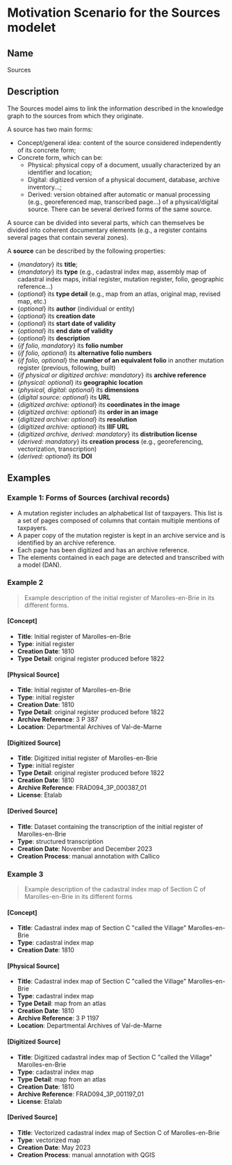 # Motivation Scenario for the Sources modelet

## Name

Sources

## Description

The Sources model aims to link the information described in the knowledge graph to the sources from which they originate.

A source has two main forms:
* Concept/general idea: content of the source considered independently of its concrete form;
* Concrete form, which can be:
    * Physical: physical copy of a document, usually characterized by an identifier and location;
    * Digital: digitized version of a physical document, database, archive inventory...;
    * Derived: version obtained after automatic or manual processing (e.g., georeferenced map, transcribed page...) of a physical/digital source. There can be several derived forms of the same source.

A source can be divided into several parts, which can themselves be divided into coherent documentary elements (e.g., a register contains several pages that contain several zones).

A **source** can be described by the following properties:
* {*mandatory*} its **title**;
* {*mandatory*} its **type** (e.g., cadastral index map, assembly map of cadastral index maps, initial register, mutation register, folio, geographic reference...)
* {*optional*} its **type detail** (e.g., map from an atlas, original map, revised map, etc.)
* {*optional*} its **author** (individual or entity)
* {*optional*} its **creation date**
* {*optional*} its **start date of validity**
* {*optional*} its **end date of validity**
* {*optional*} its **description**
* {*if folio, mandatory*} its **folio number**
* {*if folio, optional*} its **alternative folio numbers**
* {*if folio, optional*} the **number of an equivalent folio** in another mutation register (previous, following, built)
* {*if physical or digitized archive: mandatory*} its **archive reference**
* {*physical: optional*} its **geographic location**
* {*physical, digital: optional*} its **dimensions**
* {*digital source: optional*} its **URL**
* {*digitized archive: optional*} its **coordinates in the image**
* {*digitized archive: optional*} its **order in an image**
* {*digitized archive: optional*} its **resolution**
* {*digitized archive: optional*} its **IIIF URL**
* {*digitized archive, derived: mandatory*} its **distribution license**
* {*derived: mandatory*} its **creation process**
(e.g., georeferencing, vectorization, transcription)
* {*derived: optional*} its **DOI**

## Examples

### Example 1: Forms of Sources (archival records)
- A mutation register includes an alphabetical list of taxpayers. This list is a set of pages composed of columns that contain multiple mentions of taxpayers.
- A paper copy of the mutation register is kept in an archive service and is identified by an archive reference.
- Each page has been digitized and has an archive reference.
- The elements contained in each page are detected and transcribed with a model (DAN).

### Example 2
> Example description of the initial register of Marolles-en-Brie in its different forms.

#### [Concept]

* **Title**: Initial register of Marolles-en-Brie
* **Type**: initial register
* **Creation Date**: 1810
* **Type Detail**: original register produced before 1822

#### [Physical Source]

* **Title**: Initial register of Marolles-en-Brie
* **Type**: initial register
* **Creation Date**: 1810
* **Type Detail**: original register produced before 1822
* **Archive Reference**: 3 P 387
* **Location**: Departmental Archives of Val-de-Marne

#### [Digitized Source]

* **Title**: Digitized initial register of Marolles-en-Brie
* **Type**: initial register
* **Type Detail**: original register produced before 1822
* **Creation Date**: 1810
* **Archive Reference**: FRAD094_3P_000387_01
* **License**: Etalab

#### [Derived Source]

* **Title**: Dataset containing the transcription of the initial register of Marolles-en-Brie
* **Type**: structured transcription
* **Creation Date**: November and December 2023
* **Creation Process**: manual annotation with Callico

### Example 3

> Example description of the cadastral index map of Section C of Marolles-en-Brie in its different forms

#### [Concept]

* **Title**: Cadastral index map of Section C "called the Village" Marolles-en-Brie
* **Type**: cadastral index map
* **Creation Date**: 1810

#### [Physical Source]

* **Title**: Cadastral index map of Section C "called the Village" Marolles-en-Brie
* **Type**: cadastral index map
* **Type Detail**: map from an atlas
* **Creation Date**: 1810
* **Archive Reference**: 3 P 1197
* **Location**: Departmental Archives of Val-de-Marne

#### [Digitized Source]

* **Title**: Digitized cadastral index map of Section C "called the Village" Marolles-en-Brie
* **Type**: cadastral index map
* **Type Detail**: map from an atlas
* **Creation Date**: 1810
* **Archive Reference**: FRAD094_3P_001197_01
* **License**: Etalab

#### [Derived Source]

* **Title**: Vectorized cadastral index map of Section C of Marolles-en-Brie
* **Type**: vectorized map
* **Creation Date**: May 2023
* **Creation Process**: manual annotation with QGIS